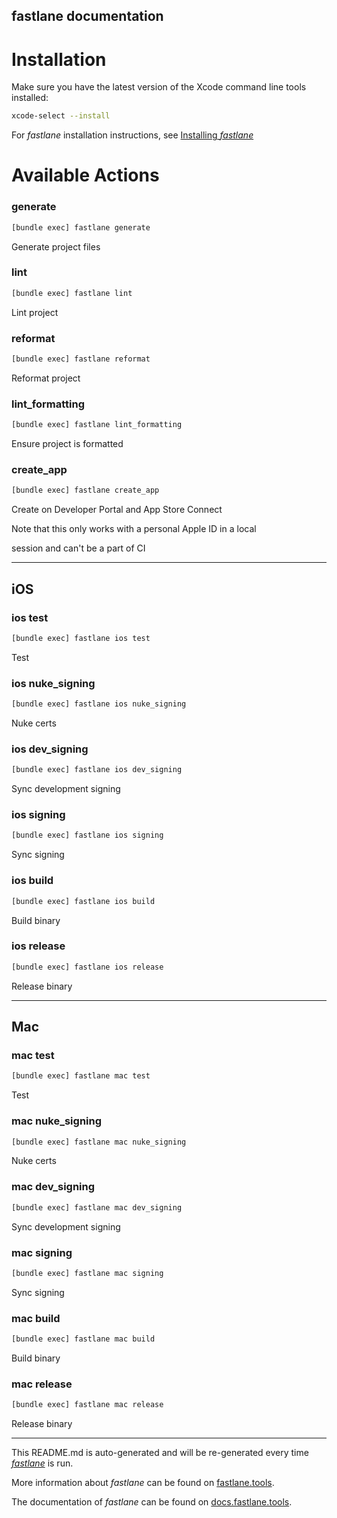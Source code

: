 fastlane documentation
----

# Installation

Make sure you have the latest version of the Xcode command line tools installed:

```sh
xcode-select --install
```

For _fastlane_ installation instructions, see [Installing _fastlane_](https://docs.fastlane.tools/#installing-fastlane)

# Available Actions

### generate

```sh
[bundle exec] fastlane generate
```

Generate project files

### lint

```sh
[bundle exec] fastlane lint
```

Lint project

### reformat

```sh
[bundle exec] fastlane reformat
```

Reformat project

### lint_formatting

```sh
[bundle exec] fastlane lint_formatting
```

Ensure project is formatted

### create_app

```sh
[bundle exec] fastlane create_app
```

Create on Developer Portal and App Store Connect

Note that this only works with a personal Apple ID in a local

session and can't be a part of CI

----


## iOS

### ios test

```sh
[bundle exec] fastlane ios test
```

Test

### ios nuke_signing

```sh
[bundle exec] fastlane ios nuke_signing
```

Nuke certs

### ios dev_signing

```sh
[bundle exec] fastlane ios dev_signing
```

Sync development signing

### ios signing

```sh
[bundle exec] fastlane ios signing
```

Sync signing

### ios build

```sh
[bundle exec] fastlane ios build
```

Build binary

### ios release

```sh
[bundle exec] fastlane ios release
```

Release binary

----


## Mac

### mac test

```sh
[bundle exec] fastlane mac test
```

Test

### mac nuke_signing

```sh
[bundle exec] fastlane mac nuke_signing
```

Nuke certs

### mac dev_signing

```sh
[bundle exec] fastlane mac dev_signing
```

Sync development signing

### mac signing

```sh
[bundle exec] fastlane mac signing
```

Sync signing

### mac build

```sh
[bundle exec] fastlane mac build
```

Build binary

### mac release

```sh
[bundle exec] fastlane mac release
```

Release binary

----

This README.md is auto-generated and will be re-generated every time [_fastlane_](https://fastlane.tools) is run.

More information about _fastlane_ can be found on [fastlane.tools](https://fastlane.tools).

The documentation of _fastlane_ can be found on [docs.fastlane.tools](https://docs.fastlane.tools).
